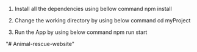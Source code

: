 1. Install all the dependencies using bellow command
      npm install

2. Change the working directory by using below command
      cd myProject

3. Run the App by using below command
      npm run start
      
 "# Animal-rescue-website" 
